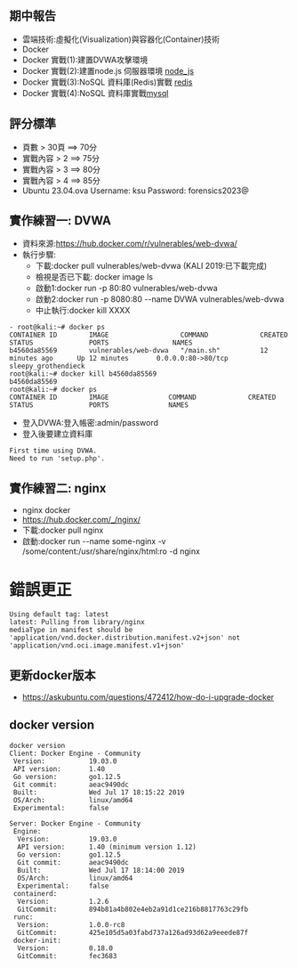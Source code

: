 ## 期中報告
- 雲端技術:虛擬化(Visualization)與容器化(Container)技術
- Docker
- Docker 實戰(1):建置DVWA攻擊環境
- Docker 實戰(2):建置node.js 伺服器環境 [node_js](node_js.md)
- Docker 實戰(3):NoSQL 資料庫(Redis)實戰 [redis](redis.js)
- Docker 實戰(4):NoSQL 資料庫實戰[mysql ](mysql.js)
## 評分標準
- 頁數 > 30頁 ==> 70分
- 實戰內容 > 2  ==> 75分
- 實戰內容 > 3  ==> 80分
- 實戰內容 > 4  ==> 85分
- Ubuntu 23.04.ova Username: ksu Password: forensics2023@
## 實作練習一: DVWA
- 資料來源:https://hub.docker.com/r/vulnerables/web-dvwa/
- 執行步驟:
  - 下載:docker pull vulnerables/web-dvwa  (KALI 2019:已下載完成)
  - 檢視是否已下載: docker image ls
  - 啟動1:docker run -p 80:80 vulnerables/web-dvwa
  - 啟動2:docker run -p 8080:80 --name DVWA vulnerables/web-dvwa
  - 中止執行:docker kill  XXXX
```
- root@kali:~# docker ps
CONTAINER ID        IMAGE                  COMMAND             CREATED             STATUS              PORTS                NAMES
b4560da85569        vulnerables/web-dvwa   "/main.sh"          12 minutes ago      Up 12 minutes       0.0.0.0:80->80/tcp   sleepy_grothendieck
root@kali:~# docker kill b4560da85569
b4560da85569
root@kali:~# docker ps
CONTAINER ID        IMAGE               COMMAND             CREATED             STATUS              PORTS               NAMES
```
- 登入DVWA:登入帳密:admin/password
- 登入後要建立資料庫 
```
First time using DVWA.
Need to run 'setup.php'.
```
## 實作練習二: nginx 
- nginx docker
- https://hub.docker.com/_/nginx/
- 下載:docker pull nginx
- 啟動:docker run --name some-nginx -v /some/content:/usr/share/nginx/html:ro -d nginx

# 錯誤更正
```
Using default tag: latest
latest: Pulling from library/nginx
mediaType in manifest should be 'application/vnd.docker.distribution.manifest.v2+json' not 'application/vnd.oci.image.manifest.v1+json'
```

## 更新docker版本
- https://askubuntu.com/questions/472412/how-do-i-upgrade-docker
## docker version
```
docker version
Client: Docker Engine - Community
 Version:           19.03.0
 API version:       1.40
 Go version:        go1.12.5
 Git commit:        aeac9490dc
 Built:             Wed Jul 17 18:15:22 2019
 OS/Arch:           linux/amd64
 Experimental:      false

Server: Docker Engine - Community
 Engine:
  Version:          19.03.0
  API version:      1.40 (minimum version 1.12)
  Go version:       go1.12.5
  Git commit:       aeac9490dc
  Built:            Wed Jul 17 18:14:00 2019
  OS/Arch:          linux/amd64
  Experimental:     false
 containerd:
  Version:          1.2.6
  GitCommit:        894b81a4b802e4eb2a91d1ce216b8817763c29fb
 runc:
  Version:          1.0.0-rc8
  GitCommit:        425e105d5a03fabd737a126ad93d62a9eeede87f
 docker-init:
  Version:          0.18.0
  GitCommit:        fec3683

```
